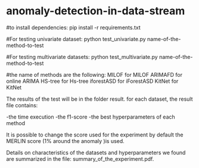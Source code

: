 # anomaly-detection-in-data-stream

#to install dependencies:
pip install -r requirements.txt

#For testing univariate dataset:
python test_univariate.py name-of-the-method-to-test

#For testing multivariate datasets: 
python test_multivariate.py name-of-the-method-to-test

#the name of methods are the following:
  MILOF for MILOF
  ARIMAFD for online ARIMA
  HS-tree for Hs-tree
  iforestASD for iForestASD
  KitNet for KitNet

The results of the test will be in the folder result. for each dataset, the result file contains:

-the time execution
-the f1-score
-the best hyperparameters of each method

It is possible to change the score used for the experiment by default the MERLIN score (1% around the anomaly )is used.

Details on characteristics of the datasets and hyperparameters we found are summarized in the file: summary_of_the_experiment.pdf. 
